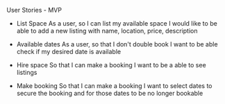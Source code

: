 User Stories - MVP

- List Space
As a user, so I can list my available space I would like to be able to add a new listing with name, location,  price, description

- Available dates
As a user, so that I don't double book I want to be able check if my desired date is available

- Hire space
So that I can make a booking I want to be a able to see listings 

- Make booking
So that I can make a booking I want to select dates to secure the booking and for those dates to be no longer bookable

